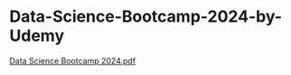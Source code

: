 # Data-Science-Bootcamp-2024-by-Udemy
[Data Science Bootcamp 2024.pdf](https://github.com/tejass2001/Data-Science-Bootcamp-2024-by-Udemy/files/15125679/Data.Science.Bootcamp.2024.pdf)

